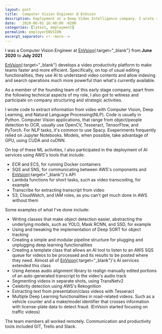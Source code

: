 ```yaml
---
layout: post
title:  Computer Vision Engineer @ EnVsion
description: Employment at a Deep Video Intelligence company. I wrote software to extract information from video with Computer Vision and Deep Learning.
date:   2020-06-01 16:48:09 -0200
categories: [latest, employment]
permalink: employerENVSION
excerpt_separator: <!--more-->
---
```


I was a Computer Vision Engineer at [EnVsion](https://www.envsion.io/){:target="_blank"} from<b> June 2020</b> to <b>July 2021</b>

[EnVsion](https://www.envsion.io/){:target="_blank"} develops a video productivity platform to make teams faster and more efficient. Specifically, on top of usual editing functionalities, they use AI to understand video contents and allow indexing and search operations much more powerful than what's currently available.

As a member of the founding team of this early stage company, apart from the following technical aspects of my role, I also got to witness and participate on company structuring and strategic activities.

I wrote code to extract information from video with <span class="skill">Computer Vision</span>, <span class="skill">Deep Learning</span>, and <span class="skill">Natural Language Processing(NLP)</span>. Code is usually in <span class="skill">Python</span>. Computer Vision applications, that range from object/people detection to OCR, usually use <span class="skill">OpenCV</span>, <span class="skill">Tesseract</span>, <span class="skill">TensorFlow</span>, and <span class="skill">PyTorch</span>. For NLP tasks, it's common to use <span class="skill">Spacy</span>. Exeperiments frequently relied on <span class="skill">Jupyter Notebooks</span>. Models, when possible, take advantage of GPU, using <span class="skill">CUDA</span> and <span class="skill">cuDNN</span>.

On top of these ML activities, I also participated in the deployment of AI services using <span class="skill">AWS</span>'s tools that include:
* <span class="skill">ECR</span> and <span class="skill">ECS</span>, for running <span class="skill">Docker</span> containers
* <span class="skill">SQS</span> and <span class="skill">SNS</span>, for communicating between <span class="skill">AWS</span>'s components and [EnVsion](https://www.envsion.io/){:target="_blank"}'s API
* <span class="skill">Lambda</span> functions for short tasks, such as video transcoding, for example
* <span class="skill">Transcribe</span> for extracting transcript from video
* <span class="skill">S3</span>, <span class="skill">CloudWatch</span>, and <span class="skill">IAM</span> roles, as you can't get much done in <span class="skill">AWS</span> without them

Some examples of what I've done include:
* Writing classes that make object detection easier, abstracting the underlying models, such as <span class="skill">YOLO</span>, <span class="skill">Mask RCNN</span>, and <span class="skill">SSD</span>, for example
* Using and tweaking the implementation of <span class="skill">Deep SORT</span> for object tracking
* Creating a simple and modular pipeline structure for plugging and unplugging deep learning functionalities
* Creating a template class that allows an AI tool to listen to an <span class="skill">AWS</span> <span class="skill">SQS</span> queue for videos to be processed and its results to be posted where they need. Almost all of [EnVsion](https://www.envsion.io/){:target="_blank"}'s AI services extended this class
* Using <span class="skill">Aeneas</span> audio alignment library to realign manually edited portions of an auto-generated transcript to the video's audio track
* Segmenting videos in separate shots, using <span class="skill">TransNetv2</span>
* Celebrity detection using <span class="skill">AWS</span>'s <span class="skill">Rekognition</span>
* Extracting text from presentation/class videos with <span class="skill">Tesseract</span>
* Multiple Deep Learning functionalities in road-related videos. Such as a vehicle counter and a make/model identifier that crosses information with license-plate data to detect fraud. (EnVsion started focusing on traffic videos)

The team members all worked remotely. Communication and productivity tools included <span class="skill">GIT</span>, <span class="skill">Trello</span> and <span class="skill">Slack</span>.
<!--more-->
